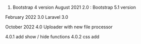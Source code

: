 1. Bootstrap 4 version
August 2021
2.0 : Bootstrap 5.1 version

February 2022
3.0 Laravel 3.0

October 2022
4.0 Uploader with new file processor

4.0.1 add show / hide functions
4.0.2 css add
